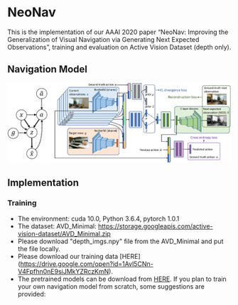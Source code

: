 # NeoNav
This is the implementation of our AAAI 2020 paper “NeoNav: Improving the Generalization of Visual Navigation via Generating Next Expected Observations”, training and evaluation on Active Vision Dataset (depth only).<br>
## Navigation Model
![](https://github.com/wqynew/NeoNav/raw/master/image/overview.png)
## Implementation
### Training
* The environment: cuda 10.0, Python 3.6.4, pytorch 1.0.1 
* The dataset: AVD_Minimal: https://storage.googleapis.com/active-vision-dataset/AVD_Minimal.zip 
* Please download "depth_imgs.npy" file from the AVD_Minimal and put the file locally. 
* Please download our training data [HERE] (https://drive.google.com/open?id=1Avl5CNn-V4Fpfhn0nE9siJMkYZRczKmN).
* The pretrained models can be download from [HERE](https://drive.google.com/open?id=182D_0hP7orpJKyDDLlUyV4URwT3Rt0Ux). If you plan to train your own navigation model from scratch, some suggestions are provided:


